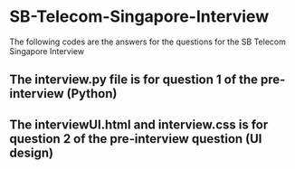 # SB-Telecom-Singapore-Interview
The following codes are the answers for the questions for the SB Telecom Singapore Interview 


## The interview.py file is for question 1 of the pre-interview (Python)

## The interviewUI.html and interview.css is for question 2 of the pre-interview question (UI design)
